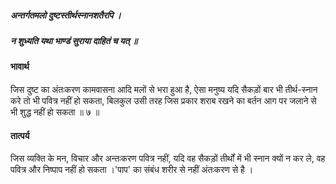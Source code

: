 ##### अन्तर्गतमलो दुष्टस्तीर्थस्नानशतैरपि ।
##### न शुध्यति यथा भाण्डं सुराया दाहितं च यत् ॥

#### भावार्थ

जिस दुष्ट का अंतःकरण कामवासना आदि मलों से भरा हुआ है, ऐसा मनुष्य यदि सैकड़ों बार भी तीर्थ-स्नान करे तो भी पवित्र नहीं हो सकता, बिलकुल उसी तरह जिस प्रकार शराब रखने का बर्तन आग पर जलाने से भी शुद्ध नहीं हो सकता ॥ ७ ॥

#### तात्पर्य

जिस व्यक्ति के मन, विचार और अन्तःकरण पवित्र नहीं, यदि वह सैकड़ों तीर्थों में भी स्नान क्यों न कर ले, वह पवित्र और निष्पाप नहीं हो सकता ।'पाप' का संबंध शरीर से नहीं अंतःकरण से है ।